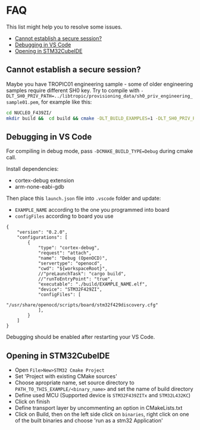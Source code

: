 # FAQ

This list might help you to resolve some issues.

- [Cannot establish a secure session?](#cannot-establish-a-secure-session)
- [Debugging in VS Code](#debugging-in-vs-code)
- [Opening in STM32CubeIDE](#opening-in-stm32cubeide)


## Cannot establish a secure session?

Maybe you have TROPIC01 engineering sample - some of older engineering samples require different SH0 key. Try to compile with `-DLT_SH0_PRIV_PATH=../libtropic/provisioning_data/sh0_priv_engineering_sample01.pem`, for example like this:
```bash
cd NUCLEO_F439ZI/
mkdir build &&  cd build && cmake -DLT_BUILD_EXAMPLES=1 -DLT_SH0_PRIV_PATH=../libtropic/provisioning_data/sh0_priv_engineering_sample01.pem .. && make
```

## Debugging in VS Code

For compiling in debug mode, pass `-DCMAKE_BUILD_TYPE=Debug` during cmake call.

Install dependencies:

* cortex-debug extension
* arm-none-eabi-gdb

Then place this `launch.json` file into `.vscode` folder and update:
* `EXAMPLE_NAME` according to the one you programmed into board
* `configFiles` according to board you use

```
{
    "version": "0.2.0",
    "configurations": [
        {
            "type": "cortex-debug",
            "request": "attach",
            "name": "Debug (OpenOCD)",
            "servertype": "openocd",
            "cwd": "${workspaceRoot}",
            //"preLaunchTask": "cargo build",
            //"runToEntryPoint": "true",
            "executable": "./build/EXAMPLE_NAME.elf",
            "device": "STM32F429ZI",
            "configFiles": [
                "/usr/share/openocd/scripts/board/stm32f429discovery.cfg"
            ],
        }
    ]
}

```

Debugging should be enabled after restarting your VS Code.

## Opening in STM32CubeIDE

* Open `File>New>STM32 Cmake Project`
* Set 'Project with existing CMake sources'
* Choose apropriate name, set source directory to `PATH_TO_THIS_EXAMPLE/<binary_name>` and set the name of build directory
* Define used MCU (Supported device is `STM32F439ZITx` and `STM32L432KC`)
* Click on finish
* Define transport layer by uncommenting an option in CMakeLists.txt
* Click on Build, then on the left side click on `binaries`, right click on one of the built binaries and choose 'run as a stm32 Application'
